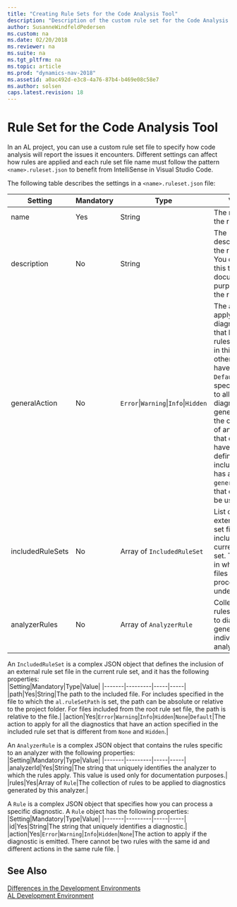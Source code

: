```yaml
---
title: "Creating Rule Sets for the Code Analysis Tool"
description: "Description of the custom rule set for the Code Analysis Tool."
author: SusanneWindfeldPedersen
ms.custom: na
ms.date: 02/20/2018
ms.reviewer: na
ms.suite: na
ms.tgt_pltfrm: na
ms.topic: article
ms.prod: "dynamics-nav-2018"
ms.assetid: a0ac492d-e3c8-4a76-87b4-b469e08c58e7
ms.author: solsen
caps.latest.revision: 18
---
```


# Rule Set for the Code Analysis Tool 

In an AL project, you can use a custom rule set file to specify how code analysis will report the issues it encounters. Different settings can affect how rules are applied and each rule set file name must follow the pattern `<name>.ruleset.json` to benefit from IntelliSense in Visual Studio Code.  

The following table describes the settings in a `<name>.ruleset.json` file:

|Setting|Mandatory|Type|Value|
|-------|---------|-----|-----|
|name|Yes|String|The name of the rule set.|
|description|No|String|The description of the rule set. You can use this to document the purpose of the rule set.|
|generalAction|No|`Error`&#124;`Warning`&#124;`Info`&#124;`Hidden`|The action to apply to all the diagnostics that have rules defined in this file or in other files that have a `Default` action specified and to all the diagnostics generated by the current set of analyzers that do not have a rule defined. If an included file has a stricter `generalAction`, that one will be used.|
|includedRuleSets|No|Array of `IncludedRuleSet`|List of external rule set files to include in the current rule set. The order in which the files are processed is undefined. |
|analyzerRules|No|Array of `AnalyzerRule`|Collection of rules to apply to diagnostics generated by individual analyzers.|

An `IncludedRuleSet` is a complex JSON object that defines the inclusion of an external rule set file in the current rule set, and it has the following properties:   
|Setting|Mandatory|Type|Value|
|-------|---------|-----|-----|
|path|Yes|String|The path to the included file. For includes specified in the file to which the `al.ruleSetPath` is set, the path can be absolute or relative to the project folder. For files included from the root rule set file, the path is relative to the file.|
|action|Yes|`Error`&#124;`Warning`&#124;`Info`&#124;`Hidden`&#124;`None`&#124;`Default`|The action to apply for all the diagnostics that have an action specified in the included rule set that is different from `None` and `Hidden`.|

An `AnalyzerRule` is a complex JSON object that contains the rules specific to an analyzer with the following properties:    
|Setting|Mandatory|Type|Value|
|-------|---------|-----|-----|
|analyzerId|Yes|String|The string that uniquely identifies the analyzer to which the rules apply. This value is used only for documentation purposes.|
|rules|Yes|Array of `Rule`|The collection of rules to be applied to diagnostics generated by this analyzer.|

A `Rule` is a complex JSON object that specifies how you can process a specific diagnostic. A `Rule` object has the following properties:     
|Setting|Mandatory|Type|Value|
|-------|---------|-----|-----|
|id|Yes|String|The string that uniquely identifies a diagnostic.|
|action|Yes|`Error`&#124;`Warning`&#124;`Info`&#124;`Hidden`&#124;`None`|The action to apply if the diagnostic is emitted. There cannot be two rules with the same id and different actions in the same rule file. |


## See Also
[Differences in the Development Environments](../dynamics-nav/developer/devenv-differences.md)        
[AL Development Environment](../dynamics-nav/developer/devenv-reference-overview.md)
